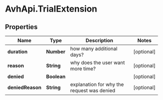 # AvhApi.TrialExtension

## Properties

Name | Type | Description | Notes
------------ | ------------- | ------------- | -------------
**duration** | **Number** | how many additional days? | [optional] 
**reason** | **String** | why does the user want more time? | [optional] 
**denied** | **Boolean** |  | [optional] 
**deniedReason** | **String** | explanation for why the request was denied | [optional] 


